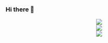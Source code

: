 ### Hi there 👋
<div align="center"> <img src="https://github-readme-streak-stats.herokuapp.com/?user=1161295295" /> </div>
<div align="center"> <img src="https://github-readme-stats.vercel.app/api?username=1161295395&show_icons=true&theme=tokyonight" /> </div>
<div align="center"> <img src="https://github-readme-stats.vercel.app/api/top-langs/?username=1161295395" /> </div>


<!--
**1161295395/1161295395** is a ✨ _special_ ✨ repository because its `README.md` (this file) appears on your GitHub profile.

Here are some ideas to get you started:

- 🔭 I’m currently working on ...
- 🌱 I’m currently learning ...
- 👯 I’m looking to collaborate on ...
- 🤔 I’m looking for help with ...
- 💬 Ask me about ...
- 📫 How to reach me: ...
- 😄 Pronouns: ...
- ⚡ Fun fact: ...
-->
